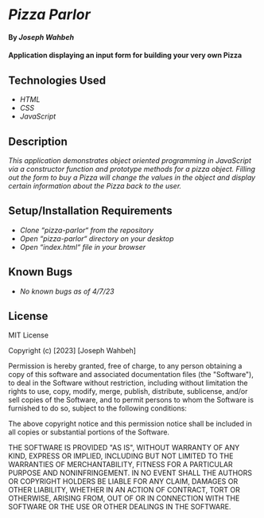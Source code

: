 # _Pizza Parlor_

#### By _**Joseph Wahbeh**_

#### Application displaying an input form for building your very own Pizza

## Technologies Used

* _HTML_
* _CSS_
* _JavaScript_

## Description

_This application demonstrates object oriented programming in JavaScript via a constructor function and prototype methods for a pizza object. Filling out the form to buy a Pizza will change the values in the object and display certain information about the Pizza back to the user._

## Setup/Installation Requirements

* _Clone “pizza-parlor“ from the repository_
* _Open “pizza-parlor“ directory on your desktop_
* _Open “index.html“ file in your browser_

## Known Bugs

* _No known bugs as of 4/7/23_

## License

MIT License

Copyright (c) [2023] [Joseph Wahbeh]

Permission is hereby granted, free of charge, to any person obtaining a copy
of this software and associated documentation files (the "Software"), to deal
in the Software without restriction, including without limitation the rights
to use, copy, modify, merge, publish, distribute, sublicense, and/or sell
copies of the Software, and to permit persons to whom the Software is
furnished to do so, subject to the following conditions:

The above copyright notice and this permission notice shall be included in all
copies or substantial portions of the Software.

THE SOFTWARE IS PROVIDED "AS IS", WITHOUT WARRANTY OF ANY KIND, EXPRESS OR
IMPLIED, INCLUDING BUT NOT LIMITED TO THE WARRANTIES OF MERCHANTABILITY,
FITNESS FOR A PARTICULAR PURPOSE AND NONINFRINGEMENT. IN NO EVENT SHALL THE
AUTHORS OR COPYRIGHT HOLDERS BE LIABLE FOR ANY CLAIM, DAMAGES OR OTHER
LIABILITY, WHETHER IN AN ACTION OF CONTRACT, TORT OR OTHERWISE, ARISING FROM,
OUT OF OR IN CONNECTION WITH THE SOFTWARE OR THE USE OR OTHER DEALINGS IN THE
SOFTWARE.
